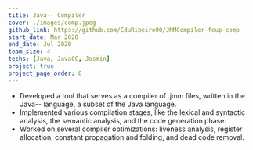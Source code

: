 ```yaml
---
title: Java-- Compiler
cover: ./images/comp.jpeg
github_link: https://github.com/EduRibeiro00/JMMCompiler-feup-comp
start_date: Mar 2020
end_date: Jul 2020
team_size: 4
techs: [Java, JavaCC, Jasmin]
project: true
project_page_order: 8
---
```

* Developed a tool that serves as a compiler of .jmm files, written in the Java-- language, a subset of the Java language.
* Implemented various compilation stages, like the lexical and syntactic analysis, the semantic analysis, and the code generation phase.
* Worked on several compiler optimizations: liveness analysis, register allocation, constant propagation and folding, and dead code removal.